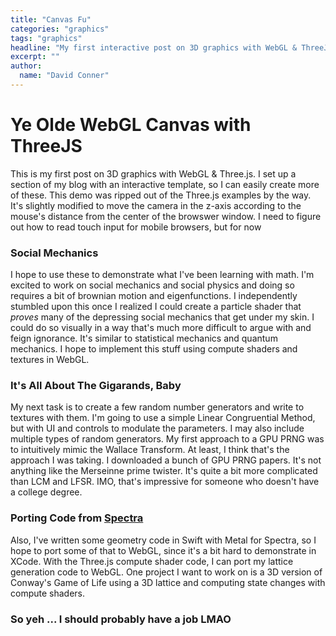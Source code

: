 ```yaml
---
title: "Canvas Fu"
categories: "graphics"
tags: "graphics"
headline: "My first interactive post on 3D graphics with WebGL & ThreeJS"
excerpt: ""
author:
  name: "David Conner"
---
```


# Ye Olde WebGL Canvas with ThreeJS

This is my first post on 3D graphics with WebGL & Three.js. I set up a
section of my blog with an interactive template, so I can easily
create more of these.  This demo was ripped out of the Three.js
examples by the way. It's slightly modified to move the camera in the
z-axis according to the mouse's distance from the center of the
browswer window. I need to figure out how to read touch input for
mobile browsers, but for now

### Social Mechanics

I hope to use these to demonstrate what I've been learning with
math. I'm excited to work on social mechanics and social physics and
doing so requires a bit of brownian motion and eigenfunctions.  I
independently stumbled upon this once I realized I could create a
particle shader that *proves* many of the depressing social mechanics
that get under my skin. I could do so visually in a way that's much
more difficult to argue with and feign ignorance. It's similar to
statistical mechanics and quantum mechanics. I hope to implement this
stuff using compute shaders and textures in WebGL.

### It's All About The Gigarands, Baby

My next task is to create a few random number generators and write to
textures with them. I'm going to use a simple Linear Congruential
Method, but with UI and controls to modulate the parameters. I may
also include multiple types of random generators. My first approach to
a GPU PRNG was to intuitively mimic the Wallace Transform. At least, I
think that's the approach I was taking. I downloaded a bunch of GPU
PRNG papers. It's not anything like the Merseinne prime twister. It's
quite a bit more complicated than LCM and LFSR. IMO, that's impressive
for someone who doesn't have a college degree.

### Porting Code from [Spectra](/projects/spectra.html)

Also, I've written some geometry code in Swift with Metal for Spectra,
so I hope to port some of that to WebGL, since it's a bit hard to
demonstrate in XCode. With the Three.js compute shader code, I can
port my lattice generation code to WebGL.  One project I want to work
on is a 3D version of Conway's Game of Life using a 3D lattice and
computing state changes with compute shaders.

### So yeh ... I should probably have a job LMAO

<script src="/js/3d/2016-12-30-canvas-fu.js" type="text/javascript"></script>

<!--
- https://roman01la.github.io/threejs-cljs-playground/#/8962e543-f558-12d7-cb73-682985a679eb

- Hachisuka Toshiya 2015: https://arxiv.org/pdf/1505.06022.pdf
- http://nullprogram.com/blog/2014/06/29/
- http://nullprogram.com/webgl-particles/
- https://github.com/soulwire/Coffee-Physics
- https://soulwire.co.uk/webgl-gpu-particles/
- https://github.com/soulwire/WebGL-GPU-Particles
- https://www.ibiblio.org/e-notes/webgl/gpu/contents.htm
- https://thebookofshaders.com/10/
- https://aerotwist.com/tutorials/an-introduction-to-shaders-part-1/
- https://threejs.org/examples/js/GPUParticleSystem.js

-->
